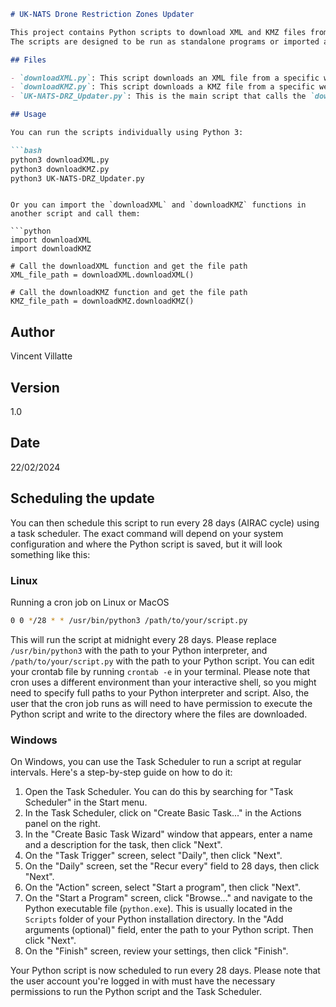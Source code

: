 ```markdown
# UK-NATS Drone Restriction Zones Updater

This project contains Python scripts to download XML and KMZ files from a specific webpage and store them in a 'data' folder.
The scripts are designed to be run as standalone programs or imported as modules in other scripts.

## Files

- `downloadXML.py`: This script downloads an XML file from a specific webpage and stores it in a 'data' folder.
- `downloadKMZ.py`: This script downloads a KMZ file from a specific webpage, stores it in a 'data' folder, and extracts its contents.
- `UK-NATS-DRZ_Updater.py`: This is the main script that calls the `downloadXML` and `downloadKMZ` functions and prints the file paths.

## Usage

You can run the scripts individually using Python 3:

```bash
python3 downloadXML.py
python3 downloadKMZ.py
python3 UK-NATS-DRZ_Updater.py
```
```

Or you can import the `downloadXML` and `downloadKMZ` functions in another script and call them:

```python
import downloadXML
import downloadKMZ

# Call the downloadXML function and get the file path
XML_file_path = downloadXML.downloadXML()

# Call the downloadKMZ function and get the file path
KMZ_file_path = downloadKMZ.downloadKMZ()
```

## Author

Vincent Villatte

## Version

1.0

## Date

22/02/2024

## Scheduling the update
You can then schedule this script to run every 28 days (AIRAC cycle) using a task scheduler.
The exact command will depend on your system configuration and where the Python script is saved, but it will look something like this:

### Linux
Running a cron job on Linux or MacOS

```bash
0 0 */28 * * /usr/bin/python3 /path/to/your/script.py
```

This will run the script at midnight every 28 days. Please replace `/usr/bin/python3` with the path to your Python interpreter, and `/path/to/your/script.py` with the path to your Python script. You can edit your crontab file by running `crontab -e` in your terminal. Please note that cron uses a different environment than your interactive shell, so you might need to specify full paths to your Python interpreter and script. Also, the user that the cron job runs as will need to have permission to execute the Python script and write to the directory where the files are downloaded.

### Windows
On Windows, you can use the Task Scheduler to run a script at regular intervals. Here's a step-by-step guide on how to do it:

1. Open the Task Scheduler. You can do this by searching for "Task Scheduler" in the Start menu.
2. In the Task Scheduler, click on "Create Basic Task..." in the Actions panel on the right.
3. In the "Create Basic Task Wizard" window that appears, enter a name and a description for the task, then click "Next".
4. On the "Task Trigger" screen, select "Daily", then click "Next".
5. On the "Daily" screen, set the "Recur every" field to 28 days, then click "Next".
6. On the "Action" screen, select "Start a program", then click "Next".
7. On the "Start a Program" screen, click "Browse..." and navigate to the Python executable file (`python.exe`). This is usually located in the `Scripts` folder of your Python installation directory. In the "Add arguments (optional)" field, enter the path to your Python script. Then click "Next".
8. On the "Finish" screen, review your settings, then click "Finish".

Your Python script is now scheduled to run every 28 days. Please note that the user account you're logged in with must have the necessary permissions to run the Python script and the Task Scheduler.
```